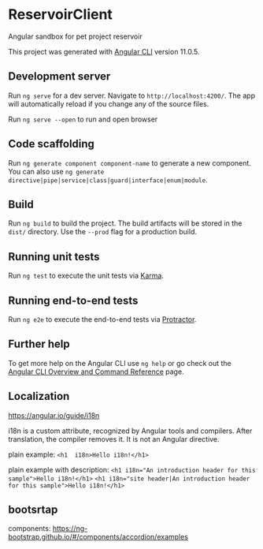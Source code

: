 # ReservoirClient

Angular sandbox for pet project reservoir 

This project was generated with [Angular CLI](https://github.com/angular/angular-cli) version 11.0.5.

## Development server

Run `ng serve` for a dev server. Navigate to `http://localhost:4200/`. The app will automatically reload if you change any of the source files.

Run `ng serve --open` to run and open browser

## Code scaffolding

Run `ng generate component component-name` to generate a new component. You can also use `ng generate directive|pipe|service|class|guard|interface|enum|module`.

## Build

Run `ng build` to build the project. The build artifacts will be stored in the `dist/` directory. Use the `--prod` flag for a production build.

## Running unit tests

Run `ng test` to execute the unit tests via [Karma](https://karma-runner.github.io).

## Running end-to-end tests

Run `ng e2e` to execute the end-to-end tests via [Protractor](http://www.protractortest.org/).

## Further help

To get more help on the Angular CLI use `ng help` or go check out the [Angular CLI Overview and Command Reference](https://angular.io/cli) page.

## Localization
https://angular.io/guide/i18n

i18n is a custom attribute, recognized by Angular tools and compilers. After translation, the compiler removes it. It is not an Angular directive.

plain example:
`<h1  i18n>Hello i18n!</h1>`

plain example with description:
`<h1 i18n="An introduction header for this sample">Hello i18n!</h1>`
`<h1 i18n="site header|An introduction header for this sample">Hello i18n!</h1>`


## bootsrtap
components:
https://ng-bootstrap.github.io/#/components/accordion/examples

